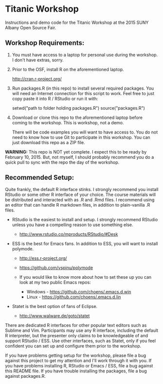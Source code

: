 # Titanic Workshop

Instructions and demo code for the Titanic Workshop at the 2015 SUNY
Albany Open Source Fair.

## Workshop Requirements:

1. You must have access to a laptop for personal use during the
   workshop. I don't have extras, sorry.
2. Prior to the OSF, install R on the aforementioned laptop.

    http://cran.r-project.org/
 
3. Run packages.R (in this repo) to install several required
   packages. You will need an Internet connection for this script to
   work. Feel free to just copy paste it into R / RStudio or run it
   with:

    setwd("path to folder holding packages.R")
    source("packages.R")  

4. Download or clone this repo to the aforementioned laptop before
   coming to the workshop. This is workshop, not a demo.

   There will be code examples you will want to have access to. You
   do not need to know how to use Git to participate in this
   workshop. You can just download this repo as a ZIP file.

**WARNING:** This repo is NOT yet complete. I expect this to be ready by
February 10, 2015. But, not myself, I should probably recommend you do
a quick pull to sync with the repo the day of the workshop.

## Recommended Setup:

Quite frankly, the default R interface stinks. I strongly recommend
you install RStudio or some other R interface of your choice. The
course materials will be distributed and interacted with as .R and
.Rmd files. I recommend using an editor that can handle R markdown
files, in addition to plain-vanilla .R files.

- RStudio is the easiest to install and setup. I strongly recommend
  RStudio unless you have a compelling reason to use something else.

    - http://www.rstudio.co/mproducts/RStudio/#Desk

- ESS is the best for Emacs fans. In addition to ESS, you will want to
  install polymode.

    - http://ess.r-project.org/
    - https://github.com/vspinu/polymode
    - If you would like to know more about how to set
      these up you can look at my two public Emacs repos:
    
        - Windows - https://github.com/choens/.emacs.d.win
        - Linux - https://github.com/choens/.emacs.d.lin
    
- Statet is the best option of fans of Eclipse.
    
    - http://www.walware.de/goto/statet

There are dedicated R interfaces for other popular text editors such
as Sublime and Vim. Participants may use any R interface, including
the default R interpreter, but the presenter only claims to be
knowledgeable of and support RStudio / ESS. Use other interfaces, such
as Statet, only if you feel confident you can set up and configure
them prior to the workshop.

If you have problems getting setup for the workshop, please file a bug
against this project to get my attention and I'll work through it with
you. If you have problems installing R, RStudio or Emacs / ESS, file a
bug against this README file. If you have trouble installing the
packages, file a bug against packages.R.
